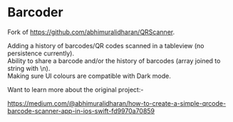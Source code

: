 # Barcoder

Fork of https://github.com/abhimuralidharan/QRScanner. 

Adding a history of barcodes/QR codes scanned in a tableview (no persistence currently).    
Ability to share a barcode and/or the history of barcodes (array joined to string with \n).    
Making sure UI colours are compatible with Dark mode. 

Want to learn more about the original project:-

https://medium.com/@abhimuralidharan/how-to-create-a-simple-qrcode-barcode-scanner-app-in-ios-swift-fd9970a70859
